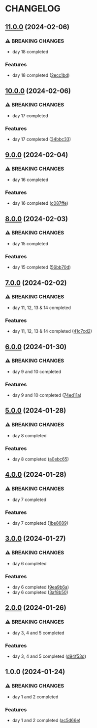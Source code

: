 # CHANGELOG

## [11.0.0](https://github.com/sergiorgiraldo/AdventOfCode2016/compare/v10.0.0...v11.0.0) (2024-02-06)


### ⚠ BREAKING CHANGES

* day 18 completed

### Features

* day 18 completed ([2ecc1bd](https://github.com/sergiorgiraldo/AdventOfCode2016/commit/2ecc1bd6f496e45475c5533215d9cf750578ca94))

## [10.0.0](https://github.com/sergiorgiraldo/AdventOfCode2016/compare/v9.0.0...v10.0.0) (2024-02-06)


### ⚠ BREAKING CHANGES

* day 17 completed

### Features

* day 17 completed ([34bbc33](https://github.com/sergiorgiraldo/AdventOfCode2016/commit/34bbc33258654c7391fc8067fe582c5084ef59ae))

## [9.0.0](https://github.com/sergiorgiraldo/AdventOfCode2016/compare/v8.0.0...v9.0.0) (2024-02-04)


### ⚠ BREAKING CHANGES

* day 16 completed

### Features

* day 16 completed ([c087ffe](https://github.com/sergiorgiraldo/AdventOfCode2016/commit/c087ffec7caae214450586e498d4b286d86dd401))

## [8.0.0](https://github.com/sergiorgiraldo/AdventOfCode2016/compare/v7.0.0...v8.0.0) (2024-02-03)


### ⚠ BREAKING CHANGES

* day 15 completed

### Features

* day 15 completed ([56bb70d](https://github.com/sergiorgiraldo/AdventOfCode2016/commit/56bb70d5e221a4d61d88b280cc0b50f30fd4ae73))

## [7.0.0](https://github.com/sergiorgiraldo/AdventOfCode2016/compare/v6.0.0...v7.0.0) (2024-02-02)


### ⚠ BREAKING CHANGES

* day 11, 12, 13 & 14 completed

### Features

* day 11, 12, 13 & 14 completed ([41c7cd2](https://github.com/sergiorgiraldo/AdventOfCode2016/commit/41c7cd236c45a4d1aaa13580349410f41e1fbd50))

## [6.0.0](https://github.com/sergiorgiraldo/AdventOfCode2016/compare/v5.0.0...v6.0.0) (2024-01-30)


### ⚠ BREAKING CHANGES

* day 9 and 10 completed

### Features

* day 9 and 10 completed ([74ed11a](https://github.com/sergiorgiraldo/AdventOfCode2016/commit/74ed11a85c63b3f4a07a0668070539a25636aad3))

## [5.0.0](https://github.com/sergiorgiraldo/AdventOfCode2016/compare/v4.0.0...v5.0.0) (2024-01-28)


### ⚠ BREAKING CHANGES

* day 8 completed

### Features

* day 8 completed ([a0ebc65](https://github.com/sergiorgiraldo/AdventOfCode2016/commit/a0ebc65d955e9c1c518dd326107096e76d6a7de1))

## [4.0.0](https://github.com/sergiorgiraldo/AdventOfCode2016/compare/v3.0.0...v4.0.0) (2024-01-28)


### ⚠ BREAKING CHANGES

* day 7 completed

### Features

* day 7 completed ([1be8689](https://github.com/sergiorgiraldo/AdventOfCode2016/commit/1be868952a4ac485c4b2bf4a7988958b66f77bd7))

## [3.0.0](https://github.com/sergiorgiraldo/AdventOfCode2016/compare/v2.0.0...v3.0.0) (2024-01-27)


### ⚠ BREAKING CHANGES

* day 6 completed

### Features

* day 6 completed ([9ea9b6a](https://github.com/sergiorgiraldo/AdventOfCode2016/commit/9ea9b6a26742c0f61486ce5c6ed41bb3fba69a3c))
* day 6 completed ([3af8b50](https://github.com/sergiorgiraldo/AdventOfCode2016/commit/3af8b50871b65341db5529b0b3dadb01a83f3574))

## [2.0.0](https://github.com/sergiorgiraldo/AdventOfCode2016/compare/v1.0.0...v2.0.0) (2024-01-26)


### ⚠ BREAKING CHANGES

* day 3, 4 and 5 completed

### Features

* day 3, 4 and 5 completed ([d94f53d](https://github.com/sergiorgiraldo/AdventOfCode2016/commit/d94f53d931cc68214ea88c1476af223fa202cf7d))

## 1.0.0 (2024-01-24)


### ⚠ BREAKING CHANGES

* day 1 and 2 completed

### Features

* day 1 and 2 completed ([ac5d66e](https://github.com/sergiorgiraldo/AdventOfCode2016/commit/ac5d66e40321791b7a710bd247d1abf33048beda))
